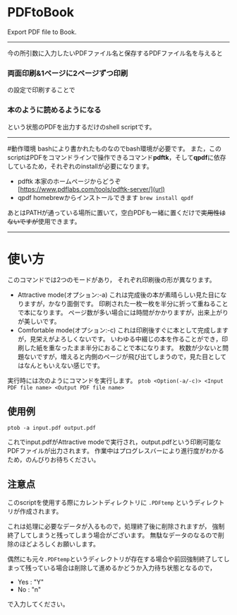 # PDFtoBook
Export PDF file to Book.

---
今の所引数に入力したいPDFファイル名と保存するPDFファイル名を与えると

### 両面印刷&1ページに2ページずつ印刷

の設定で印刷することで

### 本のように読めるようになる

という状態のPDFを出力するだけのshell scriptです。

---

#動作環境
bashにより書かれたものなのでbash環境が必要です。
また，このscriptはPDFをコマンドラインで操作できるコマンド**pdftk**，そして**qpdf**に依存しているため，それぞれのinstallが必要になります。

+ pdftk
	本家のホームページからどうぞ
	[https://www.pdflabs.com/tools/pdftk-server/](url)
+ qpdf
	homebrewからインストールできます
	`brew install qpdf`

あとはPATHが通っている場所に置いて，空白PDFも一緒に置くだけで~~実用性はないですが~~使用できます。

---

# 使い方
このコマンドでは2つのモードがあり，
それぞれ印刷後の形が異なります。

+ Attractive mode(オプション:-a)
	これは完成後の本が素晴らしい見た目になりますが，かなり面倒です。
	印刷された一枚一枚を半分に折って重ねることで本になります。
	ページ数が多い場合には時間がかかりますが，出来上がりが美しいです。
+ Comfortable mode(オプション:-c)
	これは印刷後すぐに本として完成しますが，見栄えがよろしくないです。
	いわゆる中綴じの本を作ることができ，印刷した紙を重なったまま半分におることで本になります。
	枚数が少ないと問題ないですが，増えると内側のページが飛び出てしまうので，見た目としてはなんともいえない感じです。

実行時には次のようにコマンドを実行します。
`ptob <Option(-a/-c)> <Input PDF file name> <Output PDF file name>`

## 使用例
`ptob -a input.pdf output.pdf`

これでinput.pdfがAttractive modeで実行され，output.pdfという印刷可能なPDFファイルが出力されます。
作業中はプログレスバーにより進行度がわかるため，のんびりお待ちください。

## 注意点
このscriptを使用する際にカレントディレクトリに
`.PDFtemp`
というディレクトリが作成されます。

これは処理に必要なデータが入るもので，処理終了後に削除されますが，
強制終了してしまうと残ってしまう場合がございます。
無駄なデータのなるので削除のほどよろしくお願いします。

偶然にも元々`.PDFtemp`というディレクトリが存在する場合や前回強制終了してしまって残っている場合は削除して進めるかどうか入力待ち状態となるので，

+ Yes : "Y"
+ No  : "n"

で入力してください。
